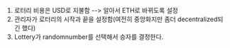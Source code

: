 1. 로터리 비용은 USD로 지불함 --> 알아서 ETH로 바뀌도록 설정
2. 관리자가 로터리의 시작과 끝을 설정함(여전히 중앙화지만 좀더 decentralized되긴 했다)
3. Lottery가 randomnumber를 선택해서 승자를 결정한다.


